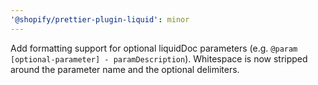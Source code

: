 ```yaml
---
'@shopify/prettier-plugin-liquid': minor
---
```


Add formatting support for optional liquidDoc parameters (e.g. `@param [optional-parameter] - paramDescription`).
Whitespace is now stripped around the parameter name and the optional delimiters.
